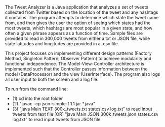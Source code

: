 The Tweet Analyzer is a Java application that analyzes a set of tweets collected from Twitter based on the location of the tweet and any hashtags it contains. The program attempts to determine which state the tweet came from, and then gives the user the option of seeing which states had the most tweets, which hashtags are most popular in a given state, and how often a given phrase appears as a function of time. Sample files are provided to read in 300,000 tweets from either a txt or JSON file, while state latitudes and longitudes are provided in a .csv file.

This project focuses on implementing different design patterns (Factory Method, Singleton Pattern, Observer Pattern) to achieve modularity and functional independence. The Model-View-Controller architecture is implemented such that the Controller passes information between the model (DataProcessor) and the view (UserInterface). The program also logs all user input to both the screen and a log file.


To run from the command line:
- (1) cd into the root folder
- (2) "javac -cp json-simple-1.1.1.jar *.java"
- (3) "java Main TEXT 300k_tweets.txt states.csv log.txt" to read input tweets from text file [OR] "java Main JSON 300k_tweets.json states.csv log.txt" to read input tweets from JSON file
